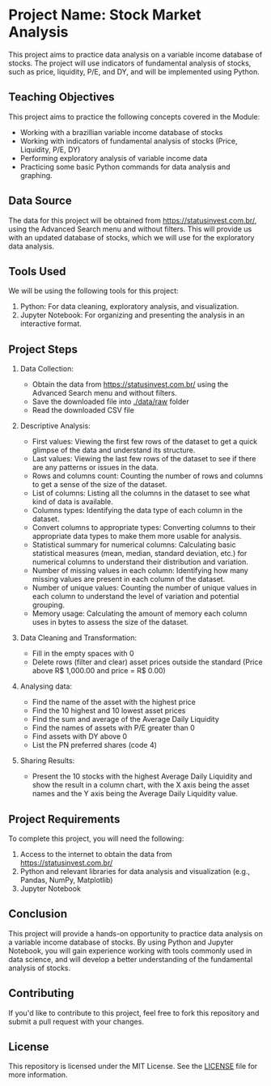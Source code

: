 # Project Name: Stock Market Analysis

This project aims to practice data analysis on a variable income database of stocks. The project will use indicators of fundamental analysis of stocks, such as price, liquidity, P/E, and DY, and will be implemented using Python.

## Teaching Objectives

This project aims to practice the following concepts covered in the Module:

- Working with a brazillian variable income database of stocks
- Working with indicators of fundamental analysis of stocks (Price, Liquidity, P/E, DY)
- Performing exploratory analysis of variable income data
- Practicing some basic Python commands for data analysis and graphing.

## Data Source

The data for this project will be obtained from https://statusinvest.com.br/, using the Advanced Search menu and without filters. This will provide us with an updated database of stocks, which we will use for the exploratory data analysis.

## Tools Used

We will be using the following tools for this project:

1. Python: For data cleaning, exploratory analysis, and visualization.
2. Jupyter Notebook: For organizing and presenting the analysis in an interactive format.

## Project Steps

1. Data Collection:
   
   - Obtain the data from https://statusinvest.com.br/ using the Advanced Search menu and without filters.
   - Save the downloaded file into [./data/raw](./data/raw/) folder
   - Read the downloaded CSV file

2. Descriptive Analysis:
   
   - First values: Viewing the first few rows of the dataset to get a quick glimpse of the data and understand its structure.
   - Last values: Viewing the last few rows of the dataset to see if there are any patterns or issues in the data.
   - Rows and columns count: Counting the number of rows and columns to get a sense of the size of the dataset.
   - List of columns: Listing all the columns in the dataset to see what kind of data is available.
   - Columns types: Identifying the data type of each column in the dataset.
   - Convert columns to appropriate types: Converting columns to their appropriate data types to make them more usable for analysis.
   - Statistical summary for numerical columns: Calculating basic statistical measures (mean, median, standard deviation, etc.) for numerical columns to understand their distribution and variation.
   - Number of missing values in each column: Identifying how many missing values are present in each column of the dataset.
   - Number of unique values: Counting the number of unique values in each column to understand the level of variation and potential grouping.
   - Memory usage: Calculating the amount of memory each column uses in bytes to assess the size of the dataset.
   
3. Data Cleaning and Transformation:

   - Fill in the empty spaces with 0
   - Delete rows (filter and clear) asset prices outside the standard (Price above R$ 1,000.00 and price = R$ 0.00)

4. Analysing data:

   - Find the name of the asset with the highest price
   - Find the 10 highest and 10 lowest asset prices
   - Find the sum and average of the Average Daily Liquidity
   - Find the names of assets with P/E greater than 0
   - Find assets with DY above 0
   - List the PN preferred shares (code 4)

5. Sharing Results:
   - Present the 10 stocks with the highest Average Daily Liquidity and show the result in a column chart, with the X axis being the asset names and the Y axis being the Average Daily Liquidity value.

## Project Requirements
To complete this project, you will need the following:

1. Access to the internet to obtain the data from https://statusinvest.com.br/
2. Python and relevant libraries for data analysis and visualization (e.g., Pandas, NumPy, Matplotlib)
3. Jupyter Notebook

## Conclusion
This project will provide a hands-on opportunity to practice data analysis on a variable income database of stocks. By using Python and Jupyter Notebook, you will gain experience working with tools commonly used in data science, and will develop a better understanding of the fundamental analysis of stocks.

## Contributing

If you'd like to contribute to this project, feel free to fork this repository and submit a pull request with your changes.

## License

This repository is licensed under the MIT License. See the [LICENSE](../../../LICENSE) file for more information.